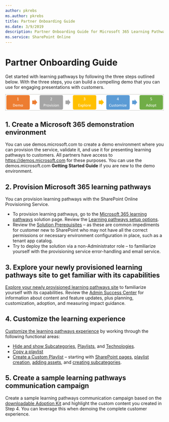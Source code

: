 ```yaml
---
author: pkrebs
ms.author: pkrebs
title: Partner Onboarding Guide
ms.date: 3/9/2019
description: Partner Onboarding Guide for Microsoft 365 Learning Pathways
ms.service: SharePoint Online
---
```


# Partner Onboarding Guide
Get started with learning pathways by following the three steps outlined below. With the three steps, you can build a compelling demo that you can use for engaging presentations with customers. 

![cg-partner-getfam.png](media/cg-partner-getfam.png)

## 1. Create a Microsoft 365 demonstration environment
You can use demos.microsoft.com to create a demo environment where you can provision the service, validate it, and use it for presenting learning pathways to customers. All partners have access to https://demos.microsoft.com for these purposes. You can use the demos.microsoft.com **Getting Started Guide** if you are new to the demo environment.

## 2. Provision Microsoft 365 learning pathways
You can provision learning pathways with the SharePoint Online Provisioning Service.
- To provision learning pathways, go to the [Microsoft 365 learning pathways](https://provisioning.sharepointpnp.com/details/3df8bd55-b872-4c9d-88e3-6b2f05344239) solution page. Review the [Learning pathways setup options](https://docs.microsoft.com/office365/customlearning/custom_setupoptions). 
- Review the [Solution Prerequisites](https://docs.microsoft.com/office365/customlearning/custom_provision) – as these are common impediments for customer new to SharePoint who may not have all the correct permissions or necessary environment configuration in place, such as a tenant app catalog.
- Try to deploy the solution via a non-Administrator role – to familiarize yourself with the provisioning service error-handling and email service.

## 3. Explore your newly provisioned learning pathways site to get familiar with its capabilities
[Explore your newly provisioned learning pathways site](https://docs.microsoft.com/office365/customlearning/custom_exploresite) to familiarize yourself with its capabilities. Review the [Admin Success Center](https://docs.microsoft.com/office365/customlearning/custom_successcenter) for information about content and feature updates, plus planning, customization, adoption, and measuring impact guidance.

## 4. Customize the learning experience
[Customize the learning pathways experience](https://docs.microsoft.com/office365/customlearning/custom_overview) by working through the following functional areas:
- [Hide and show Subcategories](https://docs.microsoft.com/office365/customlearning/custom_hideshowsub), [Playlists](https://docs.microsoft.com/office365/customlearning/custom_hideshowplaylists), and [Technologies](https://docs.microsoft.com/office365/customlearning/custom_hideshowtech).
- [Copy a playlist](https://docs.microsoft.com/office365/customlearning/custom_copyplaylist)
- [Create a Custom Playlist](https://docs.microsoft.com/office365/customlearning/custom_createnewplaylist) – starting with [SharePoint pages](https://docs.microsoft.com/office365/customlearning/custom_createnewpage), [playlist creation](https://docs.microsoft.com/office365/customlearning/custom_createnewplaylist), [adding assets](https://docs.microsoft.com/office365/customlearning/custom_addassets), and [creating subcategories](https://docs.microsoft.com/office365/customlearning/custom_createnewcat).

## 5. Create a sample learning pathways communication campaign
Create a sample learning pathways communication campaign based on the [downloadable Adoption Kit](https://teamworktools.azurewebsites.net/m365lp/m365lpadoptionkit.zip) and highlight the custom content you created in Step 4. You can leverage this when demoing the complete customer experience. 


